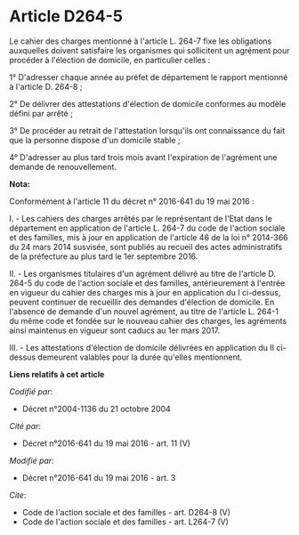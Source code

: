 # Article D264-5

Le cahier des charges mentionné à l'article L. 264-7 fixe les obligations auxquelles doivent satisfaire les organismes qui
sollicitent un agrément pour procéder à l'élection de domicile, en particulier celles : 

1° D'adresser chaque année au préfet de département le rapport mentionné à l'article D. 264-8 ; 

2° De délivrer des attestations d'élection de domicile conformes au modèle défini par arrêté ; 

3° De procéder au retrait de l'attestation lorsqu'ils ont connaissance du fait que la personne dispose d'un domicile
stable ; 

4° D'adresser au plus tard trois mois avant l'expiration de l'agrément une demande de renouvellement.

**Nota:**

Conformément à l'article 11 du décret n° 2016-641 du 19 mai 2016 :

I. - Les cahiers des charges arrêtés par le représentant de l'Etat dans le département en application de l'article L. 264-7
du code de l'action sociale et des familles, mis à jour en application de l'article 46 de la loi n° 2014-366 du 24 mars 2014
susvisée, sont publiés au recueil des actes administratifs de la préfecture au plus tard le 1er septembre 2016.

II. - Les organismes titulaires d'un agrément délivré au titre de l'article D. 264-5 du code de l'action sociale et des
familles, antérieurement à l'entrée en vigueur du cahier des charges mis à jour en application du I ci-dessus, peuvent
continuer de recueillir des demandes d'élection de domicile. En l'absence de demande d'un nouvel agrément, au titre de
l'article L. 264-1 du même code et fondée sur le nouveau cahier des charges, les agréments ainsi maintenus en vigueur sont
caducs au 1er mars 2017.

III. - Les attestations d'élection de domicile délivrées en application du II ci-dessus demeurent valables pour la durée
qu'elles mentionnent.

**Liens relatifs à cet article**

_Codifié par_:

  - Décret n°2004-1136 du 21 octobre 2004

_Cité par_:

  - Décret n°2016-641 du 19 mai 2016 - art. 11 (V)

_Modifié par_:

  - Décret n°2016-641 du 19 mai 2016 - art. 3

_Cite_:

  - Code de l'action sociale et des familles - art. D264-8 (V)
  - Code de l'action sociale et des familles - art. L264-7 (V)
